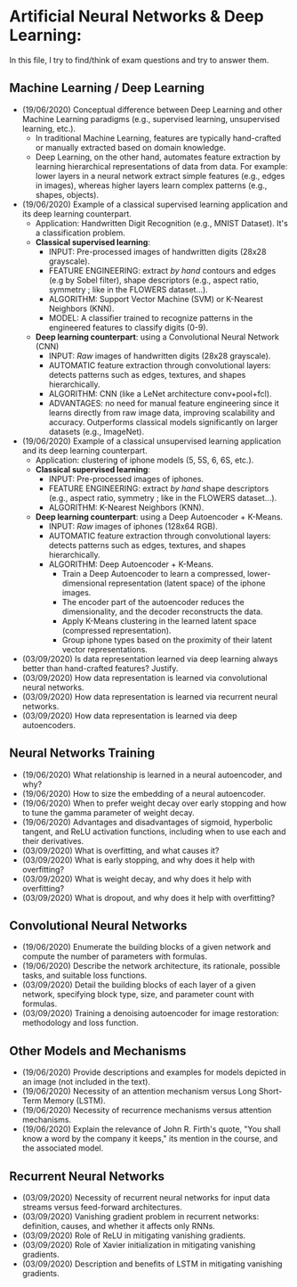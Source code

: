 # Artificial Neural Networks & Deep Learning:
In this file, I try to find/think of exam questions and try to answer them.

## Machine Learning / Deep Learning
- (19/06/2020) Conceptual difference between Deep Learning and other Machine Learning paradigms (e.g., supervised learning, unsupervised learning, etc.).
    - In traditional Machine Learning, features are typically hand-crafted or manually extracted based on domain knowledge.
    - Deep Learning, on the other hand, automates feature extraction by learning hierarchical representations of data from data. For example: lower layers in a neural network extract simple features (e.g., edges in images), whereas higher layers learn complex patterns (e.g., shapes, objects). 
- (19/06/2020) Example of a classical supervised learning application and its deep learning counterpart.
    - Application: Handwritten Digit Recognition (e.g., MNIST Dataset). It's a classification problem.
    - **Classical supervised learning**: 
        - INPUT: Pre-processed images of handwritten digits (28x28 grayscale).
        - FEATURE ENGINEERING: extract *by hand* contours and edges (e.g by Sobel filter), shape descriptors (e.g., aspect ratio, symmetry ; like in the FLOWERS dataset...).
        - ALGORITHM: Support Vector Machine (SVM) or K-Nearest Neighbors (KNN).
        - MODEL: A classifier trained to recognize patterns in the engineered features to classify digits (0-9).
    - **Deep learning counterpart**: using a Convolutional Neural Network (CNN)
        - INPUT: *Raw* images of handwritten digits (28x28 grayscale).
        - AUTOMATIC feature extraction through convolutional layers: detects patterns such as edges, textures, and shapes hierarchically.
        - ALGORITHM: CNN (like a LeNet architecture conv+pool+fcl).
        - ADVANTAGES: no need for manual feature engineering since it learns directly from raw image data, improving scalability and accuracy. Outperforms classical models significantly on larger datasets (e.g., ImageNet).
- (19/06/2020) Example of a classical unsupervised learning application and its deep learning counterpart.
    - Application: clustering of iphone models (5, 5S, 6, 6S, etc.).
    - **Classical supervised learning**: 
        - INPUT: Pre-processed images of iphones.
        - FEATURE ENGINEERING: extract *by hand* shape descriptors (e.g., aspect ratio, symmetry ; like in the FLOWERS dataset...).
        - ALGORITHM: K-Nearest Neighbors (KNN).
    - **Deep learning counterpart**: using a Deep Autoencoder + K-Means.
        - INPUT: *Raw* images of iphones (128x64 RGB).
        - AUTOMATIC feature extraction through convolutional layers: detects patterns such as edges, textures, and shapes hierarchically.
        - ALGORITHM: Deep Autoencoder + K-Means.
            - Train a Deep Autoencoder to learn a compressed, lower-dimensional representation (latent space) of the iphone images.
            - The encoder part of the autoencoder reduces the dimensionality, and the decoder reconstructs the data.
            - Apply K-Means clustering in the learned latent space (compressed representation).
            - Group iphone types based on the proximity of their latent vector representations.
- (03/09/2020) Is data representation learned via deep learning always better than hand-crafted features? Justify.
- (03/09/2020) How data representation is learned via convolutional neural networks.
- (03/09/2020) How data representation is learned via recurrent neural networks.
- (03/09/2020) How data representation is learned via deep autoencoders.

## Neural Networks Training
- (19/06/2020) What relationship is learned in a neural autoencoder, and why?
- (19/06/2020) How to size the embedding of a neural autoencoder.
- (19/06/2020) When to prefer weight decay over early stopping and how to tune the gamma parameter of weight decay.
- (19/06/2020) Advantages and disadvantages of sigmoid, hyperbolic tangent, and ReLU activation functions, including when to use each and their derivatives.
- (03/09/2020) What is overfitting, and what causes it?
- (03/09/2020) What is early stopping, and why does it help with overfitting?
- (03/09/2020) What is weight decay, and why does it help with overfitting?
- (03/09/2020) What is dropout, and why does it help with overfitting?

## Convolutional Neural Networks
- (19/06/2020) Enumerate the building blocks of a given network and compute the number of parameters with formulas.
- (19/06/2020) Describe the network architecture, its rationale, possible tasks, and suitable loss functions.
- (03/09/2020) Detail the building blocks of each layer of a given network, specifying block type, size, and parameter count with formulas.
- (03/09/2020) Training a denoising autoencoder for image restoration: methodology and loss function.

## Other Models and Mechanisms
- (19/06/2020) Provide descriptions and examples for models depicted in an image (not included in the text).
- (19/06/2020) Necessity of an attention mechanism versus Long Short-Term Memory (LSTM).
- (19/06/2020) Necessity of recurrence mechanisms versus attention mechanisms.
- (19/06/2020) Explain the relevance of John R. Firth's quote, "You shall know a word by the company it keeps," its mention in the course, and the associated model.

## Recurrent Neural Networks
- (03/09/2020) Necessity of recurrent neural networks for input data streams versus feed-forward architectures.
- (03/09/2020) Vanishing gradient problem in recurrent networks: definition, causes, and whether it affects only RNNs.
- (03/09/2020) Role of ReLU in mitigating vanishing gradients.
- (03/09/2020) Role of Xavier initialization in mitigating vanishing gradients.
- (03/09/2020) Description and benefits of LSTM in mitigating vanishing gradients.
